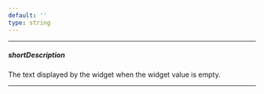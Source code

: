```yaml
---
default: ''
type: string
---
```

---
##### shortDescription
The text displayed by the widget when the widget value is empty.

---
